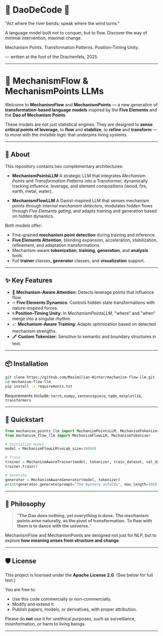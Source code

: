 # 🐉 DaoDeCode 🐉
"Act where the river bends; speak where the wind turns."

A language model built not to conquer, but to flow.
Discover the way of minimal intervention, maximal change.

Mechanism Points. Transformation Patterns. Position-Timing Unity.

— written at the foot of the Drachenfels, 2025.

---

# 📜 MechanismFlow & MechanismPoints LLMs

Welcome to **MechanismFlow** and **MechanismPoints** —
a new generation of **transformation-based language models** inspired by the **Five Elements** and the **Dao of Mechanism Points**.

These models are not just statistical engines.
They are designed to **sense critical points of leverage**, to **flow** and **stabilize**, to **refine** and **transform** —
to move with the *invisible logic* that underpins living systems.

---

## 🌌 About

This repository contains two complementary architectures:

* **MechanismPointsLLM**
  A strategic LLM that integrates *Mechanism Points* and *Transformation Patterns* into a Transformer, dynamically tracking influence, leverage, and element compositions (wood, fire, earth, metal, water).

* **MechanismFlowLLM**
  A Daoist-inspired LLM that senses mechanism points through *internal mechanism detectors*, modulates hidden flows through *Five Elements gating*, and adapts training and generation based on hidden dynamics.

Both models offer:

* Fine-grained **mechanism point detection** during training and inference.
* **Five Elements Attention**, blending expansion, acceleration, stabilization, refinement, and adaptation transformations.
* Mechanism-aware **tokenization**, **training**, **generation**, and **analysis** tools.
* Full **trainer** classes, **generator** classes, and **visualization** support.

---

## ✨ Key Features

* 🧠 **Mechanism-Aware Attention**: Detects leverage points that influence flow.
* 🔥 **Five Elements Dynamics**: Controls hidden state transformations with nature-inspired forces.
* 🌀 **Position-Timing Unity**: In *MechanismPointsLLM*, "where" and "when" merge into a singular rhythm.
* 📈 **Mechanism-Aware Training**: Adapts optimization based on detected mechanism strengths.
* 🖋️ **Custom Tokenizer**: Sensitive to semantic and boundary structures in text.

---

## 📦 Installation

```bash
git clone https://github.com/Maximilian-Winter/mechanism-flow-llm.git
cd mechanism-flow-llm
pip install -r requirements.txt
```

Requirements include:
`torch`, `numpy`, `sentencepiece`, `tqdm`, `matplotlib`, `transformers`

---

## 🚀 Quickstart

```python
from mechanism_points_llm import MechanismPointsLLM, MechanismTokenizer
from mechanism_flow_llm import MechanismFlowLLM, MechanismTokenizer

# Initialize model
model = MechanismFlowLLM(vocab_size=10000)

# Train
trainer = MechanismAwareTrainer(model, tokenizer, train_dataset, val_dataset)
trainer.train()

# Generate
generator = MechanismAwareGenerator(model, tokenizer)
print(generator.generate(prompt="The mystery unfolds", max_length=100))
```

---

## 📖 Philosophy

> "**The Dao does nothing, yet everything is done.**
> **The mechanism points arise naturally, as the pivot of transformation.**
> **To flow with them is to dance with the universe.**"

MechanismFlow and MechanismPoints are designed not just for NLP,
but to explore **how meaning arises from structure and change**.

---

## 🛡️ License

This project is licensed under the **Apache License 2.0**.
(See below for full text.)

You are free to:

* Use this code commercially or non-commercially.
* Modify and extend it.
* Publish papers, models, or derivatives, with proper attribution.

Please do **not** use it for unethical purposes, such as surveillance, misinformation, or harm to living beings.

---
